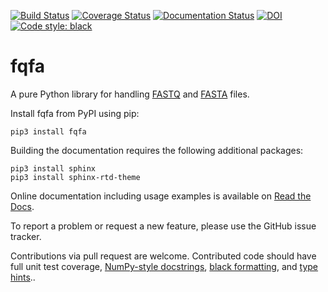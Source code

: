 [![Build Status](https://travis-ci.com/CountESS-Project/fqfa.svg?branch=master)](https://travis-ci.com/CountESS-Project/fqfa)
[![Coverage Status](https://coveralls.io/repos/github/CountESS-Project/fqfa/badge.svg?branch=master)](https://coveralls.io/github/CountESS-Project/fqfa?branch=master)
[![Documentation Status](https://readthedocs.org/projects/fqfa/badge/?version=latest)](https://fqfa.readthedocs.io/en/latest/?badge=latest)
[![DOI](https://zenodo.org/badge/222571543.svg)](https://zenodo.org/badge/latestdoi/222571543)
[![Code style: black](https://img.shields.io/badge/code%20style-black-000000.svg)](https://github.com/psf/black)

# fqfa

A pure Python library for handling [FASTQ](https://www.ncbi.nlm.nih.gov/sra/docs/submitformats/#fastq-files) and 
[FASTA]( https://www.ncbi.nlm.nih.gov/BLAST/fasta.shtml) files.

Install fqfa from PyPI using pip:

    pip3 install fqfa

Building the documentation requires the following additional packages:

    pip3 install sphinx
    pip3 install sphinx-rtd-theme

Online documentation including usage examples is available on 
[Read the Docs](https://fqfa.readthedocs.io/en/latest/index.html).

To report a problem or request a new feature, please use the GitHub issue tracker. 

Contributions via pull request are welcome. 
Contributed code should have full unit test coverage, 
[NumPy-style docstrings](https://numpydoc.readthedocs.io/en/latest/format.html#docstring-standard),
[black formatting](https://github.com/psf/black),
and [type hints](https://docs.python.org/3/library/typing.html)..
